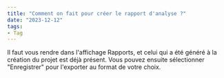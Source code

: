 ```yaml
---
title: "Comment on fait pour créer le rapport d'analyse ?"
date: "2023-12-12"
tags:
- Tag
---
```


Il faut vous rendre dans l'affichage Rapports, et celui qui a été généré à la création du projet est déjà présent. Vous pouvez ensuite sélectionner "Enregistrer" pour l'exporter au format de votre choix.
